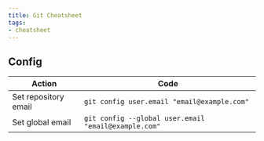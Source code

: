 ```yaml
---
title: Git Cheatsheet
tags:
- cheatsheet
---
```


## Config

| Action | Code |
| --- | --- |
| Set repository email | `git config user.email "email@example.com"` |
| Set global email | `git config --global user.email "email@example.com"` |
